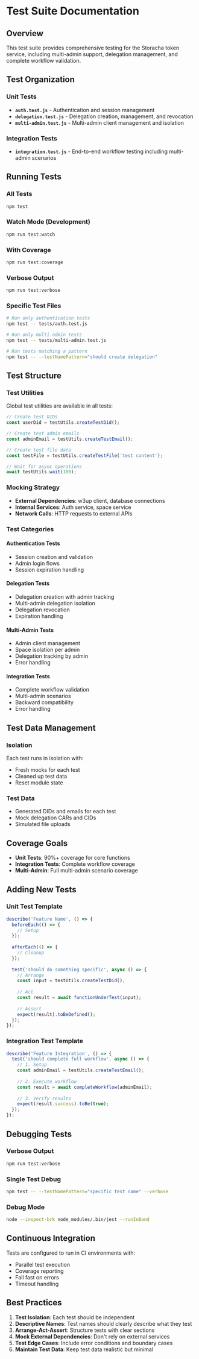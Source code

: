 # Test Suite Documentation

## Overview

This test suite provides comprehensive testing for the Storacha token service, including multi-admin support, delegation management, and complete workflow validation.

## Test Organization

### **Unit Tests**
- **`auth.test.js`** - Authentication and session management
- **`delegation.test.js`** - Delegation creation, management, and revocation
- **`multi-admin.test.js`** - Multi-admin client management and isolation

### **Integration Tests**
- **`integration.test.js`** - End-to-end workflow testing including multi-admin scenarios

## Running Tests

### **All Tests**
```bash
npm test
```

### **Watch Mode (Development)**
```bash
npm run test:watch
```

### **With Coverage**
```bash
npm run test:coverage
```

### **Verbose Output**
```bash
npm run test:verbose
```

### **Specific Test Files**
```bash
# Run only authentication tests
npm test -- tests/auth.test.js

# Run only multi-admin tests
npm test -- tests/multi-admin.test.js

# Run tests matching a pattern
npm test -- --testNamePattern="should create delegation"
```

## Test Structure

### **Test Utilities**
Global test utilities are available in all tests:

```javascript
// Create test DIDs
const userDid = testUtils.createTestDid();

// Create test admin emails
const adminEmail = testUtils.createTestEmail();

// Create test file data
const testFile = testUtils.createTestFile('test content');

// Wait for async operations
await testUtils.wait(100);
```

### **Mocking Strategy**
- **External Dependencies**: w3up client, database connections
- **Internal Services**: Auth service, space service
- **Network Calls**: HTTP requests to external APIs

### **Test Categories**

#### **Authentication Tests**
- Session creation and validation
- Admin login flows
- Session expiration handling

#### **Delegation Tests**
- Delegation creation with admin tracking
- Multi-admin delegation isolation
- Delegation revocation
- Expiration handling

#### **Multi-Admin Tests**
- Admin client management
- Space isolation per admin
- Delegation tracking by admin
- Error handling

#### **Integration Tests**
- Complete workflow validation
- Multi-admin scenarios
- Backward compatibility
- Error handling

## Test Data Management

### **Isolation**
Each test runs in isolation with:
- Fresh mocks for each test
- Cleaned up test data
- Reset module state

### **Test Data**
- Generated DIDs and emails for each test
- Mock delegation CARs and CIDs
- Simulated file uploads

## Coverage Goals

- **Unit Tests**: 90%+ coverage for core functions
- **Integration Tests**: Complete workflow coverage
- **Multi-Admin**: Full multi-admin scenario coverage

## Adding New Tests

### **Unit Test Template**
```javascript
describe('Feature Name', () => {
  beforeEach(() => {
    // Setup
  });
  
  afterEach(() => {
    // Cleanup
  });
  
  test('should do something specific', async () => {
    // Arrange
    const input = testUtils.createTestDid();
    
    // Act
    const result = await functionUnderTest(input);
    
    // Assert
    expect(result).toBeDefined();
  });
});
```

### **Integration Test Template**
```javascript
describe('Feature Integration', () => {
  test('should complete full workflow', async () => {
    // 1. Setup
    const adminEmail = testUtils.createTestEmail();
    
    // 2. Execute workflow
    const result = await completeWorkflow(adminEmail);
    
    // 3. Verify results
    expect(result.success).toBe(true);
  });
});
```

## Debugging Tests

### **Verbose Output**
```bash
npm run test:verbose
```

### **Single Test Debug**
```bash
npm test -- --testNamePattern="specific test name" --verbose
```

### **Debug Mode**
```bash
node --inspect-brk node_modules/.bin/jest --runInBand
```

## Continuous Integration

Tests are configured to run in CI environments with:
- Parallel test execution
- Coverage reporting
- Fail fast on errors
- Timeout handling

## Best Practices

1. **Test Isolation**: Each test should be independent
2. **Descriptive Names**: Test names should clearly describe what they test
3. **Arrange-Act-Assert**: Structure tests with clear sections
4. **Mock External Dependencies**: Don't rely on external services
5. **Test Edge Cases**: Include error conditions and boundary cases
6. **Maintain Test Data**: Keep test data realistic but minimal 